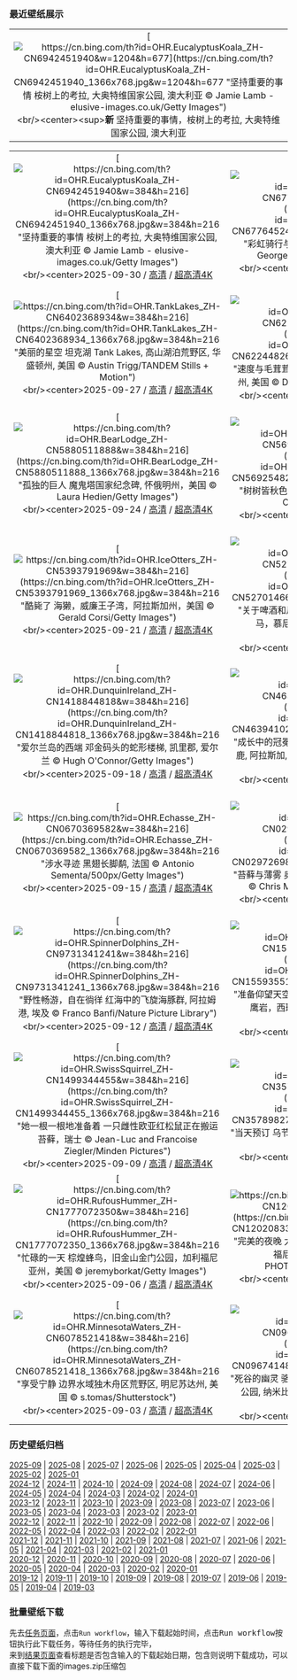### 最近壁纸展示
||
|:---:|
|[![https://cn.bing.com/th?id=OHR.EucalyptusKoala_ZH-CN6942451940&w=1204&h=677](https://cn.bing.com/th?id=OHR.EucalyptusKoala_ZH-CN6942451940_1366x768.jpg&w=1204&h=677 "坚持重要的事情&#10;桉树上的考拉, 大奥特维国家公园, 澳大利亚&#10;© Jamie Lamb - elusive-images.co.uk/Getty Images")](https://cn.bing.com/search?q=%e8%80%83%e6%8b%89&form=hpcapt&mkt=zh-cn&filters=HpDate:"20250929_1600")<br/><center><sup>**新**</sup>&nbsp;坚持重要的事情，桉树上的考拉, 大奥特维国家公园, 澳大利亚<center/>|

||||
|:---:|:---:|:---:|
|[![https://cn.bing.com/th?id=OHR.EucalyptusKoala_ZH-CN6942451940&w=384&h=216](https://cn.bing.com/th?id=OHR.EucalyptusKoala_ZH-CN6942451940_1366x768.jpg&w=384&h=216 "坚持重要的事情&#10;桉树上的考拉, 大奥特维国家公园, 澳大利亚&#10;© Jamie Lamb - elusive-images.co.uk/Getty Images")](https://cn.bing.com/search?q=%e8%80%83%e6%8b%89&form=hpcapt&mkt=zh-cn&filters=HpDate:"20250929_1600")<br/><center>2025-09-30 / [高清](https://cn.bing.com/th?id=OHR.EucalyptusKoala_ZH-CN6942451940_1920x1200.jpg&w=1920&h=1200) / [超高清4K](https://cn.bing.com/th?id=OHR.EucalyptusKoala_ZH-CN6942451940_UHD.jpg&w=3840&h=2160)<center/>|[![https://cn.bing.com/th?id=OHR.HoutenHouses_ZH-CN6776452438&w=384&h=216](https://cn.bing.com/th?id=OHR.HoutenHouses_ZH-CN6776452438_1366x768.jpg&w=384&h=216 "彩虹骑行与宁静氛围&#10;豪滕镇的彩虹屋, 荷兰&#10;© George Pachantouris/Getty Images")](https://cn.bing.com/search?q=%e8%b1%aa%e6%bb%95%e9%95%87%e8%8d%b7%e5%85%b0&form=hpcapt&mkt=zh-cn&filters=HpDate:"20250928_1600")<br/><center>2025-09-29 / [高清](https://cn.bing.com/th?id=OHR.HoutenHouses_ZH-CN6776452438_1920x1200.jpg&w=1920&h=1200) / [超高清4K](https://cn.bing.com/th?id=OHR.HoutenHouses_ZH-CN6776452438_UHD.jpg&w=3840&h=2160)<center/>|[![https://cn.bing.com/th?id=OHR.PienzaItaly_ZH-CN6564335348&w=384&h=216](https://cn.bing.com/th?id=OHR.PienzaItaly_ZH-CN6564335348_1366x768.jpg&w=384&h=216 "品味皮恩扎&#10;托斯卡纳的皮恩扎镇, 意大利&#10;© zpagistock/Getty Images")](https://cn.bing.com/search?q=%e7%9a%ae%e6%81%a9%e6%89%8e&form=hpcapt&mkt=zh-cn&filters=HpDate:"20250927_1600")<br/><center>2025-09-28 / [高清](https://cn.bing.com/th?id=OHR.PienzaItaly_ZH-CN6564335348_1920x1200.jpg&w=1920&h=1200) / [超高清4K](https://cn.bing.com/th?id=OHR.PienzaItaly_ZH-CN6564335348_UHD.jpg&w=3840&h=2160)<center/>|
|[![https://cn.bing.com/th?id=OHR.TankLakes_ZH-CN6402368934&w=384&h=216](https://cn.bing.com/th?id=OHR.TankLakes_ZH-CN6402368934_1366x768.jpg&w=384&h=216 "美丽的星空&#10;坦克湖&#10;Tank Lakes, 高山湖泊荒野区, 华盛顿州, 美国&#10;© Austin Trigg/TANDEM Stills + Motion")](https://cn.bing.com/search?q=%e5%8d%8e%e7%9b%9b%e9%a1%bf%e5%b7%9e%e9%ab%98%e5%b1%b1%e6%b9%96%e6%b3%8a%e8%8d%92%e9%87%8e%e5%8c%ba&form=hpcapt&mkt=zh-cn&filters=HpDate:"20250926_1600")<br/><center>2025-09-27 / [高清](https://cn.bing.com/th?id=OHR.TankLakes_ZH-CN6402368934_1920x1200.jpg&w=1920&h=1200) / [超高清4K](https://cn.bing.com/th?id=OHR.TankLakes_ZH-CN6402368934_UHD.jpg&w=3840&h=2160)<center/>|[![https://cn.bing.com/th?id=OHR.AutumnChipmunk_ZH-CN6224482683&w=384&h=216](https://cn.bing.com/th?id=OHR.AutumnChipmunk_ZH-CN6224482683_1366x768.jpg&w=384&h=216 "速度与毛茸茸&#10;最小花栗鼠, 库特奈国家公园, 蒙大拿州, 美国&#10;© Donald M. Jones/Minden Pictures")](https://cn.bing.com/search?q=%e6%9c%80%e5%b0%8f%e8%8a%b1%e6%a0%97%e9%bc%a0&form=hpcapt&mkt=zh-cn&filters=HpDate:"20250925_1600")<br/><center>2025-09-26 / [高清](https://cn.bing.com/th?id=OHR.AutumnChipmunk_ZH-CN6224482683_1920x1200.jpg&w=1920&h=1200) / [超高清4K](https://cn.bing.com/th?id=OHR.AutumnChipmunk_ZH-CN6224482683_UHD.jpg&w=3840&h=2160)<center/>|[![https://cn.bing.com/th?id=OHR.FortChittorgarh_ZH-CN5999553283&w=384&h=216](https://cn.bing.com/th?id=OHR.FortChittorgarh_ZH-CN5999553283_1366x768.jpg&w=384&h=216 "忠勇的雕刻石&#10;奇陶尔加尔堡, 拉贾斯坦邦, 印度&#10;© chetansoni/Shutterstock")](https://cn.bing.com/search?q=%e5%a5%87%e9%99%b6%e5%b0%94%e5%8a%a0%e5%b0%94%e5%a0%a1%e5%8d%b0%e5%ba%a6&form=hpcapt&mkt=zh-cn&filters=HpDate:"20250924_1600")<br/><center>2025-09-25 / [高清](https://cn.bing.com/th?id=OHR.FortChittorgarh_ZH-CN5999553283_1920x1200.jpg&w=1920&h=1200) / [超高清4K](https://cn.bing.com/th?id=OHR.FortChittorgarh_ZH-CN5999553283_UHD.jpg&w=3840&h=2160)<center/>|
|[![https://cn.bing.com/th?id=OHR.BearLodge_ZH-CN5880511888&w=384&h=216](https://cn.bing.com/th?id=OHR.BearLodge_ZH-CN5880511888_1366x768.jpg&w=384&h=216 "孤独的巨人&#10;魔鬼塔国家纪念碑, 怀俄明州，美国&#10;© Laura Hedien/Getty Images")](https://cn.bing.com/search?q=%e9%ad%94%e9%ac%bc%e5%a1%94%e5%9b%bd%e5%ae%b6%e7%ba%aa%e5%bf%b5%e7%a2%91&form=hpcapt&mkt=zh-cn&filters=HpDate:"20250923_1600")<br/><center>2025-09-24 / [高清](https://cn.bing.com/th?id=OHR.BearLodge_ZH-CN5880511888_1920x1200.jpg&w=1920&h=1200) / [超高清4K](https://cn.bing.com/th?id=OHR.BearLodge_ZH-CN5880511888_UHD.jpg&w=3840&h=2160)<center/>|[![https://cn.bing.com/th?id=OHR.AutumnalEquinoxY25_ZH-CN5692548297&w=384&h=216](https://cn.bing.com/th?id=OHR.AutumnalEquinoxY25_ZH-CN5692548297_1366x768.jpg&w=384&h=216 "树树皆秋色&#10;航拍中国江苏省常州翠竹公园&#10;© Xu Changyu/Getty images")](https://cn.bing.com/search?q=%e7%a7%8b%e5%88%86&form=hpcapt&mkt=zh-cn&filters=HpDate:"20250922_1600")<br/><center>2025-09-23 / [高清](https://cn.bing.com/th?id=OHR.AutumnalEquinoxY25_ZH-CN5692548297_1920x1200.jpg&w=1920&h=1200) / [超高清4K](https://cn.bing.com/th?id=OHR.AutumnalEquinoxY25_ZH-CN5692548297_UHD.jpg&w=3840&h=2160)<center/>|[![https://cn.bing.com/th?id=OHR.AspenEquinox_ZH-CN5474695693&w=384&h=216](https://cn.bing.com/th?id=OHR.AspenEquinox_ZH-CN5474695693_1366x768.jpg&w=384&h=216 "到冬天的中途&#10;秋日的白杨树，鱼湖国家森林，犹他州，美国&#10;© Danita Delimont/Getty Images")](https://cn.bing.com/search?q=%e7%99%bd%e6%9d%a8%e6%a0%91&form=hpcapt&mkt=zh-cn&filters=HpDate:"20250921_1600")<br/><center>2025-09-22 / [高清](https://cn.bing.com/th?id=OHR.AspenEquinox_ZH-CN5474695693_1920x1200.jpg&w=1920&h=1200) / [超高清4K](https://cn.bing.com/th?id=OHR.AspenEquinox_ZH-CN5474695693_UHD.jpg&w=3840&h=2160)<center/>|
|[![https://cn.bing.com/th?id=OHR.IceOtters_ZH-CN5393791969&w=384&h=216](https://cn.bing.com/th?id=OHR.IceOtters_ZH-CN5393791969_1366x768.jpg&w=384&h=216 "酷毙了&#10;海獭，威廉王子湾，阿拉斯加州，美国&#10;© Gerald Corsi/Getty Images")](https://cn.bing.com/search?q=%e6%b5%b7%e7%8d%ad&form=hpcapt&mkt=zh-cn&filters=HpDate:"20250920_1600")<br/><center>2025-09-21 / [高清](https://cn.bing.com/th?id=OHR.IceOtters_ZH-CN5393791969_1920x1200.jpg&w=1920&h=1200) / [超高清4K](https://cn.bing.com/th?id=OHR.IceOtters_ZH-CN5393791969_UHD.jpg&w=3840&h=2160)<center/>|[![https://cn.bing.com/th?id=OHR.OktoberfestSwing_ZH-CN5270146600&w=384&h=216](https://cn.bing.com/th?id=OHR.OktoberfestSwing_ZH-CN5270146600_1366x768.jpg&w=384&h=216 "关于啤酒和风景的故事&#10;慕尼黑啤酒节上的旋转木马，慕尼黑，巴伐利亚，德国&#10;© LOOK-foto/Alamy")](https://cn.bing.com/search?q=%e6%85%95%e5%b0%bc%e9%bb%91%e5%95%a4%e9%85%92%e8%8a%82&form=hpcapt&mkt=zh-cn&filters=HpDate:"20250919_1600")<br/><center>2025-09-20 / [高清](https://cn.bing.com/th?id=OHR.OktoberfestSwing_ZH-CN5270146600_1920x1200.jpg&w=1920&h=1200) / [超高清4K](https://cn.bing.com/th?id=OHR.OktoberfestSwing_ZH-CN5270146600_UHD.jpg&w=3840&h=2160)<center/>|[![https://cn.bing.com/th?id=OHR.ThousandIslands_ZH-CN3197750437&w=384&h=216](https://cn.bing.com/th?id=OHR.ThousandIslands_ZH-CN3197750437_1366x768.jpg&w=384&h=216 "千般理由，邀您探索&#10;千岛群岛地区，圣劳伦斯河，美加边境&#10;© benedek/Getty Images")](https://cn.bing.com/search?q=%e5%8d%83%e5%b2%9b%e7%be%a4%e5%b2%9b+%e5%8c%97%e7%be%8e%e6%b4%b2&form=hpcapt&mkt=zh-cn&filters=HpDate:"20250918_1600")<br/><center>2025-09-19 / [高清](https://cn.bing.com/th?id=OHR.ThousandIslands_ZH-CN3197750437_1920x1200.jpg&w=1920&h=1200) / [超高清4K](https://cn.bing.com/th?id=OHR.ThousandIslands_ZH-CN3197750437_UHD.jpg&w=3840&h=2160)<center/>|
|[![https://cn.bing.com/th?id=OHR.DunquinIreland_ZH-CN1418844818&w=384&h=216](https://cn.bing.com/th?id=OHR.DunquinIreland_ZH-CN1418844818_1366x768.jpg&w=384&h=216 "爱尔兰岛的西端&#10;邓金码头的蛇形楼梯, 凯里郡, 爱尔兰&#10;© Hugh O'Connor/Getty Images")](https://cn.bing.com/search?q=%e4%b8%81%e6%a0%bc%e5%b0%94%e5%8d%8a%e5%b2%9b&form=hpcapt&mkt=zh-cn&filters=HpDate:"20250917_1600")<br/><center>2025-09-18 / [高清](https://cn.bing.com/th?id=OHR.DunquinIreland_ZH-CN1418844818_1920x1200.jpg&w=1920&h=1200) / [超高清4K](https://cn.bing.com/th?id=OHR.DunquinIreland_ZH-CN1418844818_UHD.jpg&w=3840&h=2160)<center/>|[![https://cn.bing.com/th?id=OHR.YoungMoose_ZH-CN4639410217&w=384&h=216](https://cn.bing.com/th?id=OHR.YoungMoose_ZH-CN4639410217_1366x768.jpg&w=384&h=216 "成长中的冠冕&#10;迪纳利国家公园中的一头年轻雄性驼鹿, 阿拉斯加, 美国&#10;© Grant Ordelheide/TANDEM Stills + Motion")](https://cn.bing.com/search?q=%e9%98%bf%e6%8b%89%e6%96%af%e5%8a%a0%e9%a9%bc%e9%b9%bf&form=hpcapt&mkt=zh-cn&filters=HpDate:"20250916_1600")<br/><center>2025-09-17 / [高清](https://cn.bing.com/th?id=OHR.YoungMoose_ZH-CN4639410217_1920x1200.jpg&w=1920&h=1200) / [超高清4K](https://cn.bing.com/th?id=OHR.YoungMoose_ZH-CN4639410217_UHD.jpg&w=3840&h=2160)<center/>|[![https://cn.bing.com/th?id=OHR.OzoneEarth_ZH-CN0993915980&w=384&h=216](https://cn.bing.com/th?id=OHR.OzoneEarth_ZH-CN0993915980_1366x768.jpg&w=384&h=216 "巨大的成功&#10;从地球上空225英里处俯瞰墨西哥湾沿岸各州的夜间景象&#10;© Stocktrek Images/Getty Images")](https://cn.bing.com/search?q=%e8%87%ad%e6%b0%a7%e6%97%a5&form=hpcapt&mkt=zh-cn&filters=HpDate:"20250915_1600")<br/><center>2025-09-16 / [高清](https://cn.bing.com/th?id=OHR.OzoneEarth_ZH-CN0993915980_1920x1200.jpg&w=1920&h=1200) / [超高清4K](https://cn.bing.com/th?id=OHR.OzoneEarth_ZH-CN0993915980_UHD.jpg&w=3840&h=2160)<center/>|
|[![https://cn.bing.com/th?id=OHR.Echasse_ZH-CN0670369582&w=384&h=216](https://cn.bing.com/th?id=OHR.Echasse_ZH-CN0670369582_1366x768.jpg&w=384&h=216 "涉水寻迹&#10;黑翅长脚鹬, 法国&#10;© Antonio Sementa/500px/Getty Images")](https://cn.bing.com/search?q=%e9%bb%91%e7%bf%85%e9%95%bf%e8%84%9a%e9%b9%ac&form=hpcapt&mkt=zh-cn&filters=HpDate:"20250914_1600")<br/><center>2025-09-15 / [高清](https://cn.bing.com/th?id=OHR.Echasse_ZH-CN0670369582_1920x1200.jpg&w=1920&h=1200) / [超高清4K](https://cn.bing.com/th?id=OHR.Echasse_ZH-CN0670369582_UHD.jpg&w=3840&h=2160)<center/>|[![https://cn.bing.com/th?id=OHR.HohWaterfall_ZH-CN0297269806&w=384&h=216](https://cn.bing.com/th?id=OHR.HohWaterfall_ZH-CN0297269806_1366x768.jpg&w=384&h=216 "苔藓与薄雾&#10;奥林匹克国家公园的瀑布, 华盛顿, 美国&#10;© Chris Moore/TANDEM Stills + Motion")](https://cn.bing.com/search?q=%e5%a5%a5%e6%9e%97%e5%8c%b9%e5%85%8b%e5%9b%bd%e5%ae%b6%e5%85%ac%e5%9b%ad+%e5%8d%8e%e7%9b%9b%e9%a1%bf&form=hpcapt&mkt=zh-cn&filters=HpDate:"20250913_1600")<br/><center>2025-09-14 / [高清](https://cn.bing.com/th?id=OHR.HohWaterfall_ZH-CN0297269806_1920x1200.jpg&w=1920&h=1200) / [超高清4K](https://cn.bing.com/th?id=OHR.HohWaterfall_ZH-CN0297269806_UHD.jpg&w=3840&h=2160)<center/>|[![https://cn.bing.com/th?id=OHR.PointReyesSeashore_ZH-CN0076789582&w=384&h=216](https://cn.bing.com/th?id=OHR.PointReyesSeashore_ZH-CN0076789582_1366x768.jpg&w=384&h=216 "崎岖而狂野&#10;烟囱岩, 雷斯岬国家海岸, 加利福尼亚州, 美国&#10;© Enrique Aguirre Aves/Getty Images")](https://cn.bing.com/search?q=%e9%9b%b7%e6%96%af%e5%b2%ac%e5%9b%bd%e5%ae%b6%e6%b5%b7%e5%b2%b8&form=hpcapt&mkt=zh-cn&filters=HpDate:"20250912_1600")<br/><center>2025-09-13 / [高清](https://cn.bing.com/th?id=OHR.PointReyesSeashore_ZH-CN0076789582_1920x1200.jpg&w=1920&h=1200) / [超高清4K](https://cn.bing.com/th?id=OHR.PointReyesSeashore_ZH-CN0076789582_UHD.jpg&w=3840&h=2160)<center/>|
|[![https://cn.bing.com/th?id=OHR.SpinnerDolphins_ZH-CN9731341241&w=384&h=216](https://cn.bing.com/th?id=OHR.SpinnerDolphins_ZH-CN9731341241_1366x768.jpg&w=384&h=216 "野性畅游，自在徜徉&#10;红海中的飞旋海豚群, 阿拉姆港, 埃及&#10;© Franco Banfi/Nature Picture Library")](https://cn.bing.com/search?q=%e4%b8%96%e7%95%8c%e6%b5%b7%e8%b1%9a%e6%97%a5&form=hpcapt&mkt=zh-cn&filters=HpDate:"20250911_1600")<br/><center>2025-09-12 / [高清](https://cn.bing.com/th?id=OHR.SpinnerDolphins_ZH-CN9731341241_1920x1200.jpg&w=1920&h=1200) / [超高清4K](https://cn.bing.com/th?id=OHR.SpinnerDolphins_ZH-CN9731341241_UHD.jpg&w=3840&h=2160)<center/>|[![https://cn.bing.com/th?id=OHR.ExtremaduraJamon_ZH-CN1559355133&w=384&h=216](https://cn.bing.com/th?id=OHR.ExtremaduraJamon_ZH-CN1559355133_1366x768.jpg&w=384&h=216 "准备仰望天空吧！&#10;蒙弗拉圭国家公园塔霍河畔的猎鹰岩，西班牙&#10;© Daniel Viñé Garcia/Getty Images")](https://cn.bing.com/search?q=%e8%92%99%e5%bc%97%e6%8b%89%e5%9c%ad%e5%9b%bd%e5%ae%b6%e5%85%ac%e5%9b%ad&form=hpcapt&mkt=zh-cn&filters=HpDate:"20250910_1600")<br/><center>2025-09-11 / [高清](https://cn.bing.com/th?id=OHR.ExtremaduraJamon_ZH-CN1559355133_1920x1200.jpg&w=1920&h=1200) / [超高清4K](https://cn.bing.com/th?id=OHR.ExtremaduraJamon_ZH-CN1559355133_UHD.jpg&w=3840&h=2160)<center/>|[![https://cn.bing.com/th?id=OHR.YorkshireHay_ZH-CN9097986997&w=384&h=216](https://cn.bing.com/th?id=OHR.YorkshireHay_ZH-CN9097986997_1366x768.jpg&w=384&h=216 "阳光明媚，赶紧打草&#10;干草捆，北约克郡，英格兰&#10;© Nick Brundle Photography/Getty Images")](https://cn.bing.com/search?q=%e8%8b%b1%e6%a0%bc%e5%85%b0%e7%ba%a6%e5%85%8b%e9%83%a1&form=hpcapt&mkt=zh-cn&filters=HpDate:"20250909_1600")<br/><center>2025-09-10 / [高清](https://cn.bing.com/th?id=OHR.YorkshireHay_ZH-CN9097986997_1920x1200.jpg&w=1920&h=1200) / [超高清4K](https://cn.bing.com/th?id=OHR.YorkshireHay_ZH-CN9097986997_UHD.jpg&w=3840&h=2160)<center/>|
|[![https://cn.bing.com/th?id=OHR.SwissSquirrel_ZH-CN1499344455&w=384&h=216](https://cn.bing.com/th?id=OHR.SwissSquirrel_ZH-CN1499344455_1366x768.jpg&w=384&h=216 "她一根一根地准备着&#10;一只雌性欧亚红松鼠正在搬运苔藓，瑞士&#10;© Jean-Luc and Francoise Ziegler/Minden Pictures")](https://cn.bing.com/search?q=%e6%ac%a7%e4%ba%9a%e7%ba%a2%e6%9d%be%e9%bc%a0&form=hpcapt&mkt=zh-cn&filters=HpDate:"20250908_1600")<br/><center>2025-09-09 / [高清](https://cn.bing.com/th?id=OHR.SwissSquirrel_ZH-CN1499344455_1920x1200.jpg&w=1920&h=1200) / [超高清4K](https://cn.bing.com/th?id=OHR.SwissSquirrel_ZH-CN1499344455_UHD.jpg&w=3840&h=2160)<center/>|[![https://cn.bing.com/th?id=OHR.OrchardLibrary_ZH-CN3578982798&w=384&h=216](https://cn.bing.com/th?id=OHR.OrchardLibrary_ZH-CN3578982798_1366x768.jpg&w=384&h=216 "当天预订&#10;乌节图书馆，新加坡&#10;© Darwin Fan/Getty Images")](https://cn.bing.com/search?q=%e5%9b%bd%e9%99%85%e6%89%ab%e7%9b%b2%e6%97%a5&form=hpcapt&mkt=zh-cn&filters=HpDate:"20250907_1600")<br/><center>2025-09-08 / [高清](https://cn.bing.com/th?id=OHR.OrchardLibrary_ZH-CN3578982798_1920x1200.jpg&w=1920&h=1200) / [超高清4K](https://cn.bing.com/th?id=OHR.OrchardLibrary_ZH-CN3578982798_UHD.jpg&w=3840&h=2160)<center/>|[![https://cn.bing.com/th?id=OHR.BlueGdansk_ZH-CN3328928509&w=384&h=216](https://cn.bing.com/th?id=OHR.BlueGdansk_ZH-CN3328928509_1366x768.jpg&w=384&h=216 "淡彩的梦境和静水&#10;位于莫特拉瓦河河畔的格但斯克市，波兰&#10;© Oscar Dominguez/TANDEM Stills + Motion")](https://cn.bing.com/search?q=%e6%b3%a2%e5%85%b0%e6%a0%bc%e4%bd%86%e6%96%af%e5%85%8b%e5%b8%82&form=hpcapt&mkt=zh-cn&filters=HpDate:"20250906_1600")<br/><center>2025-09-07 / [高清](https://cn.bing.com/th?id=OHR.BlueGdansk_ZH-CN3328928509_1920x1200.jpg&w=1920&h=1200) / [超高清4K](https://cn.bing.com/th?id=OHR.BlueGdansk_ZH-CN3328928509_UHD.jpg&w=3840&h=2160)<center/>|
|[![https://cn.bing.com/th?id=OHR.RufousHummer_ZH-CN1777072350&w=384&h=216](https://cn.bing.com/th?id=OHR.RufousHummer_ZH-CN1777072350_1366x768.jpg&w=384&h=216 "忙碌的一天&#10;棕煌蜂鸟，旧金山金门公园，加利福尼亚州，美国&#10;© jeremyborkat/Getty Images")](https://cn.bing.com/search?q=%e6%a3%95%e7%85%8c%e8%9c%82%e9%b8%9f&form=hpcapt&mkt=zh-cn&filters=HpDate:"20250905_1600")<br/><center>2025-09-06 / [高清](https://cn.bing.com/th?id=OHR.RufousHummer_ZH-CN1777072350_1920x1200.jpg&w=1920&h=1200) / [超高清4K](https://cn.bing.com/th?id=OHR.RufousHummer_ZH-CN1777072350_UHD.jpg&w=3840&h=2160)<center/>|[![https://cn.bing.com/th?id=OHR.SunsetPier_ZH-CN1202083395&w=384&h=216](https://cn.bing.com/th?id=OHR.SunsetPier_ZH-CN1202083395_1366x768.jpg&w=384&h=216 "完美的夜晚&#10;太平洋公园，圣莫妮卡州立海滩，加利福尼亚州，美国&#10;© EXTREME-PHOTOGRAPHER/Getty Images")](https://cn.bing.com/search?q=%e5%9c%a3%e8%8e%ab%e5%a6%ae%e5%8d%a1%e5%b7%9e%e7%ab%8b%e6%b5%b7%e6%bb%a9&form=hpcapt&mkt=zh-cn&filters=HpDate:"20250904_1600")<br/><center>2025-09-05 / [高清](https://cn.bing.com/th?id=OHR.SunsetPier_ZH-CN1202083395_1920x1200.jpg&w=1920&h=1200) / [超高清4K](https://cn.bing.com/th?id=OHR.SunsetPier_ZH-CN1202083395_UHD.jpg&w=3840&h=2160)<center/>|[![https://cn.bing.com/th?id=OHR.WrestlingBears_ZH-CN6430637848&w=384&h=216](https://cn.bing.com/th?id=OHR.WrestlingBears_ZH-CN6430637848_1366x768.jpg&w=384&h=216 "力量的角逐&#10;灰熊摔跤, 卡特迈国家公园及自然保护区, 阿拉斯加, 美国&#10;© Cavan Images/Adobe Stock")](https://cn.bing.com/search?q=%e7%81%b0%e7%86%8a&form=hpcapt&mkt=zh-cn&filters=HpDate:"20250903_1600")<br/><center>2025-09-04 / [高清](https://cn.bing.com/th?id=OHR.WrestlingBears_ZH-CN6430637848_1920x1200.jpg&w=1920&h=1200) / [超高清4K](https://cn.bing.com/th?id=OHR.WrestlingBears_ZH-CN6430637848_UHD.jpg&w=3840&h=2160)<center/>|
|[![https://cn.bing.com/th?id=OHR.MinnesotaWaters_ZH-CN6078521418&w=384&h=216](https://cn.bing.com/th?id=OHR.MinnesotaWaters_ZH-CN6078521418_1366x768.jpg&w=384&h=216 "享受宁静&#10;边界水域独木舟区荒野区, 明尼苏达州, 美国&#10;© s.tomas/Shutterstock")](https://cn.bing.com/search?q=+%e6%98%8e%e5%b0%bc%e8%8b%8f%e8%be%be%e5%b7%9e%e8%be%b9%e7%95%8c%e6%b0%b4%e5%9f%9f&form=hpcapt&mkt=zh-cn&filters=HpDate:"20250902_1600")<br/><center>2025-09-03 / [高清](https://cn.bing.com/th?id=OHR.MinnesotaWaters_ZH-CN6078521418_1920x1200.jpg&w=1920&h=1200) / [超高清4K](https://cn.bing.com/th?id=OHR.MinnesotaWaters_ZH-CN6078521418_UHD.jpg&w=3840&h=2160)<center/>|[![https://cn.bing.com/th?id=OHR.DeadvleiTrees_ZH-CN0967414858&w=384&h=216](https://cn.bing.com/th?id=OHR.DeadvleiTrees_ZH-CN0967414858_1366x768.jpg&w=384&h=216 "死谷的幽灵&#10;骆驼刺树, 死亡谷, 纳米布-诺克卢福国家公园, 纳米比亚&#10;© Inge Johnsson/Alamy Stock Photo")](https://cn.bing.com/search?q=%e7%ba%b3%e7%b1%b3%e6%af%94%e4%ba%9a%e7%ba%b3%e7%b1%b3%e5%b8%83%e8%af%ba%e5%85%8b%e8%b7%af%e7%a6%8f%e5%85%ac%e5%9b%ad&form=hpcapt&mkt=zh-cn&filters=HpDate:"20250901_1600")<br/><center>2025-09-02 / [高清](https://cn.bing.com/th?id=OHR.DeadvleiTrees_ZH-CN0967414858_1920x1200.jpg&w=1920&h=1200) / [超高清4K](https://cn.bing.com/th?id=OHR.DeadvleiTrees_ZH-CN0967414858_UHD.jpg&w=3840&h=2160)<center/>|[![https://cn.bing.com/th?id=OHR.FieldKaiserstuhl_ZH-CN0467488834&w=384&h=216](https://cn.bing.com/th?id=OHR.FieldKaiserstuhl_ZH-CN0467488834_1366x768.jpg&w=384&h=216 "风景如画的葡萄园&#10;凯撒施图尔，巴登-符腾堡，德国&#10;© EyeEM Mobile GmbH/Getty Images")](https://cn.bing.com/search?q=%e5%b7%b4%e7%99%bb-%e7%ac%a6%e8%85%be%e5%a0%a1&form=hpcapt&mkt=zh-cn&filters=HpDate:"20250831_1600")<br/><center>2025-09-01 / [高清](https://cn.bing.com/th?id=OHR.FieldKaiserstuhl_ZH-CN0467488834_1920x1200.jpg&w=1920&h=1200) / [超高清4K](https://cn.bing.com/th?id=OHR.FieldKaiserstuhl_ZH-CN0467488834_UHD.jpg&w=3840&h=2160)<center/>|


### 历史壁纸归档
[2025-09](views/2025/2025-09.md) | [2025-08](views/2025/2025-08.md) | [2025-07](views/2025/2025-07.md) | [2025-06](views/2025/2025-06.md) | [2025-05](views/2025/2025-05.md) | [2025-04](views/2025/2025-04.md) | [2025-03](views/2025/2025-03.md) | [2025-02](views/2025/2025-02.md) | [2025-01](views/2025/2025-01.md)  
[2024-12](views/2024/2024-12.md) | [2024-11](views/2024/2024-11.md) | [2024-10](views/2024/2024-10.md) | [2024-09](views/2024/2024-09.md) | [2024-08](views/2024/2024-08.md) | [2024-07](views/2024/2024-07.md) | [2024-06](views/2024/2024-06.md) | [2024-05](views/2024/2024-05.md) | [2024-04](views/2024/2024-04.md) | [2024-03](views/2024/2024-03.md) | [2024-02](views/2024/2024-02.md) | [2024-01](views/2024/2024-01.md)  
[2023-12](views/2023/2023-12.md) | [2023-11](views/2023/2023-11.md) | [2023-10](views/2023/2023-10.md) | [2023-09](views/2023/2023-09.md) | [2023-08](views/2023/2023-08.md) | [2023-07](views/2023/2023-07.md) | [2023-06](views/2023/2023-06.md) | [2023-05](views/2023/2023-05.md) | [2023-04](views/2023/2023-04.md) | [2023-03](views/2023/2023-03.md) | [2023-02](views/2023/2023-02.md) | [2023-01](views/2023/2023-01.md)  
[2022-12](views/2022/2022-12.md) | [2022-11](views/2022/2022-11.md) | [2022-10](views/2022/2022-10.md) | [2022-09](views/2022/2022-09.md) | [2022-08](views/2022/2022-08.md) | [2022-07](views/2022/2022-07.md) | [2022-06](views/2022/2022-06.md) | [2022-05](views/2022/2022-05.md) | [2022-04](views/2022/2022-04.md) | [2022-03](views/2022/2022-03.md) | [2022-02](views/2022/2022-02.md) | [2022-01](views/2022/2022-01.md)  
[2021-12](views/2021/2021-12.md) | [2021-11](views/2021/2021-11.md) | [2021-10](views/2021/2021-10.md) | [2021-09](views/2021/2021-09.md) | [2021-08](views/2021/2021-08.md) | [2021-07](views/2021/2021-07.md) | [2021-06](views/2021/2021-06.md) | [2021-05](views/2021/2021-05.md) | [2021-04](views/2021/2021-04.md) | [2021-03](views/2021/2021-03.md) | [2021-02](views/2021/2021-02.md) | [2021-01](views/2021/2021-01.md)  
[2020-12](views/2020/2020-12.md) | [2020-11](views/2020/2020-11.md) | [2020-10](views/2020/2020-10.md) | [2020-09](views/2020/2020-09.md) | [2020-08](views/2020/2020-08.md) | [2020-07](views/2020/2020-07.md) | [2020-06](views/2020/2020-06.md) | [2020-05](views/2020/2020-05.md) | [2020-04](views/2020/2020-04.md) | [2020-03](views/2020/2020-03.md) | [2020-02](views/2020/2020-02.md) | [2020-01](views/2020/2020-01.md)  
[2019-12](views/2019/2019-12.md) | [2019-11](views/2019/2019-11.md) | [2019-10](views/2019/2019-10.md) | [2019-09](views/2019/2019-09.md) | [2019-08](views/2019/2019-08.md) | [2019-07](views/2019/2019-07.md) | [2019-06](views/2019/2019-06.md) | [2019-05](views/2019/2019-05.md) | [2019-04](views/2019/2019-04.md) | [2019-03](views/2019/2019-03.md)


### 批量壁纸下载
先去[任务页面](https://github.com/wefashe/image-save/actions/workflows/mydown.yml)，点击`Run workflow`，输入下载起始时间，点击<kbd>Run workflow</kbd>按钮执行此下载任务，等待任务的执行完毕，  
来到[结果页面](https://github.com/wefashe/image-save/releases/tag/down_zip_tag)查看标题是否包含输入的下载起始日期，包含则说明下载成功，可以直接下载下面的images.zip压缩包  
